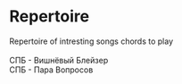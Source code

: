 # Repertoire
Repertoire of intresting songs chords to play <br> <br>
СПБ - Вишнёвый Блейзер <br>
СПБ - Пара Вопросов <br>
